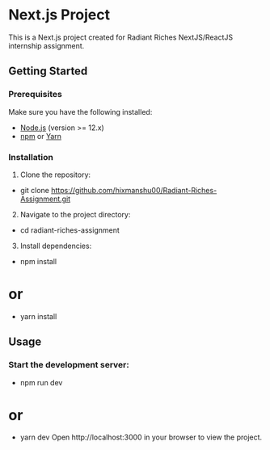 # Next.js Project

This is a Next.js project created for Radiant Riches NextJS/ReactJS internship assignment.

## Getting Started

### Prerequisites

Make sure you have the following installed:

- [Node.js](https://nodejs.org/) (version >= 12.x)
- [npm](https://www.npmjs.com/) or [Yarn](https://yarnpkg.com/)

### Installation

1. Clone the repository:
-   git clone https://github.com/hixmanshu00/Radiant-Riches-Assignment.git

2. Navigate to the project directory:
-   cd radiant-riches-assignment

3. Install dependencies:
-   npm install
# or
-   yarn install

## Usage
### Start the development server:
- npm run dev
# or
- yarn dev
Open http://localhost:3000 in your browser to view the project.
